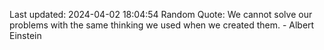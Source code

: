 Last updated: 2024-04-02 18:04:54
Random Quote: We cannot solve our problems with the same thinking we used when we created them. - Albert Einstein